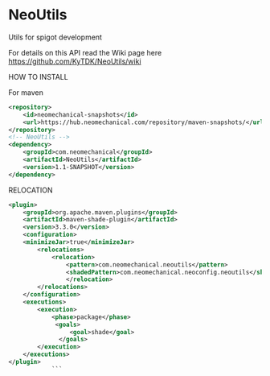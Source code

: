 # NeoUtils
Utils for spigot development

For details on this API read the Wiki page here https://github.com/KyTDK/NeoUtils/wiki

HOW TO INSTALL

For maven
```xml
<repository>
    <id>neomechanical-snapshots</id>
    <url>https://hub.neomechanical.com/repository/maven-snapshots/</url>
</repository>
<!-- NeoUtils -->
<dependency>
    <groupId>com.neomechanical</groupId>
    <artifactId>NeoUtils</artifactId>
    <version>1.1-SNAPSHOT</version>
</dependency>
```
RELOCATION
```xml
<plugin>
    <groupId>org.apache.maven.plugins</groupId>
    <artifactId>maven-shade-plugin</artifactId>
    <version>3.3.0</version>
    <configuration>
    <minimizeJar>true</minimizeJar>
        <relocations>
            <relocation>
                <pattern>com.neomechanical.neoutils</pattern>
                <shadedPattern>com.neomechanical.neoconfig.neoutils</shadedPattern>
                </relocation>
        </relocations>
    </configuration>
    <executions>
        <execution>
            <phase>package</phase>
             <goals>
                 <goal>shade</goal>
              </goals>
        </execution>
    </executions>
</plugin>
            ```
